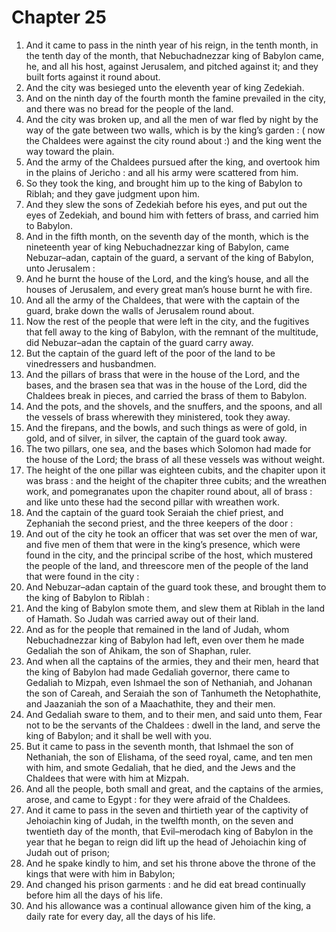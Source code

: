 # Chapter 25

1. And it came to pass in the ninth year of his reign, in the tenth month, in the tenth day of the month, that Nebuchadnezzar king of Babylon came, he, and all his host, against Jerusalem, and pitched against it; and they built forts against it round about.
2. And the city was besieged unto the eleventh year of king Zedekiah.
3. And on the ninth day of the fourth month the famine prevailed in the city, and there was no bread for the people of the land.
4. And the city was broken up, and all the men of war fled by night by the way of the gate between two walls, which is by the king’s garden : ( now the Chaldees were against the city round about :) and the king went the way toward the plain.
5. And the army of the Chaldees pursued after the king, and overtook him in the plains of Jericho : and all his army were scattered from him.
6. So they took the king, and brought him up to the king of Babylon to Riblah; and they gave judgment upon him.
7. And they slew the sons of Zedekiah before his eyes, and put out the eyes of Zedekiah, and bound him with fetters of brass, and carried him to Babylon.
8. And in the fifth month, on the seventh day of the month, which is the nineteenth year of king Nebuchadnezzar king of Babylon, came Nebuzar–adan, captain of the guard, a servant of the king of Babylon, unto Jerusalem :
9. And he burnt the house of the Lord, and the king’s house, and all the houses of Jerusalem, and every great man’s house burnt he with fire.
10. And all the army of the Chaldees, that were with the captain of the guard, brake down the walls of Jerusalem round about.
11. Now the rest of the people that were left in the city, and the fugitives that fell away to the king of Babylon, with the remnant of the multitude, did Nebuzar–adan the captain of the guard carry away.
12. But the captain of the guard left of the poor of the land to be vinedressers and husbandmen.
13. And the pillars of brass that were in the house of the Lord, and the bases, and the brasen sea that was in the house of the Lord, did the Chaldees break in pieces, and carried the brass of them to Babylon.
14. And the pots, and the shovels, and the snuffers, and the spoons, and all the vessels of brass wherewith they ministered, took they away.
15. And the firepans, and the bowls, and such things as were of gold, in gold, and of silver, in silver, the captain of the guard took away.
16. The two pillars, one sea, and the bases which Solomon had made for the house of the Lord; the brass of all these vessels was without weight.
17. The height of the one pillar was eighteen cubits, and the chapiter upon it was brass : and the height of the chapiter three cubits; and the wreathen work, and pomegranates upon the chapiter round about, all of brass : and like unto these had the second pillar with wreathen work.
18. And the captain of the guard took Seraiah the chief priest, and Zephaniah the second priest, and the three keepers of the door :
19. And out of the city he took an officer that was set over the men of war, and five men of them that were in the king’s presence, which were found in the city, and the principal scribe of the host, which mustered the people of the land, and threescore men of the people of the land that were found in the city :
20. And Nebuzar–adan captain of the guard took these, and brought them to the king of Babylon to Riblah :
21. And the king of Babylon smote them, and slew them at Riblah in the land of Hamath. So Judah was carried away out of their land.
22. And as for the people that remained in the land of Judah, whom Nebuchadnezzar king of Babylon had left, even over them he made Gedaliah the son of Ahikam, the son of Shaphan, ruler.
23. And when all the captains of the armies, they and their men, heard that the king of Babylon had made Gedaliah governor, there came to Gedaliah to Mizpah, even Ishmael the son of Nethaniah, and Johanan the son of Careah, and Seraiah the son of Tanhumeth the Netophathite, and Jaazaniah the son of a Maachathite, they and their men.
24. And Gedaliah sware to them, and to their men, and said unto them, Fear not to be the servants of the Chaldees : dwell in the land, and serve the king of Babylon; and it shall be well with you.
25. But it came to pass in the seventh month, that Ishmael the son of Nethaniah, the son of Elishama, of the seed royal, came, and ten men with him, and smote Gedaliah, that he died, and the Jews and the Chaldees that were with him at Mizpah.
26. And all the people, both small and great, and the captains of the armies, arose, and came to Egypt : for they were afraid of the Chaldees.
27. And it came to pass in the seven and thirtieth year of the captivity of Jehoiachin king of Judah, in the twelfth month, on the seven and twentieth day of the month, that Evil–merodach king of Babylon in the year that he began to reign did lift up the head of Jehoiachin king of Judah out of prison;
28. And he spake kindly to him, and set his throne above the throne of the kings that were with him in Babylon;
29. And changed his prison garments : and he did eat bread continually before him all the days of his life.
30. And his allowance was a continual allowance given him of the king, a daily rate for every day, all the days of his life.

